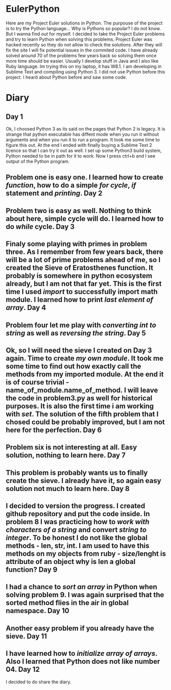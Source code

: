 EulerPython
===========
Here are my Project Euler solutions in Python. The purpouse of the project is to try the Python language... Why is Pythons so popular? I do not know. But I wanna find out for myself. I decided to take the Project Euler problems and try to learn Python when solving this problems. Project Euler was hacked recently so they do not allow to check the solutions. After they will fix the site I will fix potential issues in the commited code. I have already solved around 70 of the problems few years back so solving them once more time should be easier. Usually I develop stuff in Java and I also like Ruby language. Im trying this on my laptop, it has W8.1. I am developing in Sublime Text and compiling using Python 3. I did not use Python before this project. I heard about Python before and saw some code.

Diary
=====
Day 1
-----
Ok, I choosed Python 3 as its said on the pages that Python 2 is legacy. It is strange that python executable has diffent mode when you run it without arguments and when you run it to run a program. It took me some time to figure this out. At the end I ended with finally buying a Sublime Text 2 licence so that I can try it out as well. I set up some Python3 build system, Python needed to be in path for it to work. Now I press ctrl+b and I see output of the Python program. 

Problem one is easy one. I learned how to create *function*, how to do a simple *for cycle*, *if* statement and *printing*.
Day 2
-----
Problem two is easy as well. Nothing to think about here, simple cycle will do. I learned how to do *while* cycle.
Day 3
-----
Finaly some playing with primes in problem three. As I remember from few years back, there will be a lot of prime problems ahead of me, so I created the Sieve of Eratosthenes function. It probably is somewhere in python ecosystem already, but I am not that far yet. This is the first time I used *import* to successfully import math module. I learned how to print *last element of array*.
Day 4
-----
Problem four let me play with *converting int to string* as well as *reversing the string*.
Day 5
-----
Ok, so I will need the sieve I created on Day 3 again. Time to create *my own module*. It took me some time to find out how exactly call the methods from my imported module. At the end it is of course trivial - name_of_module.name_of_method. I will leave the code in problem3.py as well for historical purposes. It is also the first time i am working with *set*. The solution of the fifth problem that I chosed could be probably improved, but I am not here for the perfection. 
Day 6
-----
Problem six is not interesting at all. Easy solution, nothing to learn here.
Day 7
-----
This problem is probably wants us to finally create the sieve. I already have it, so again easy solution not much to learn here. 
Day 8
-----
I decided to version the progress. I created github repository and put the code inside. In problem 8 I was practicing how to *work with characters of a string* and convert *string to integer*. To be honest I do not like the global methods - len, str, int. I am used to have this methods on my objects from ruby - size/lenght is attribute of an object why is len a global function? 
Day 9
-----
I had a chance to *sort an array* in Python when solving problem 9. I was again surprised that the sorted method flies in the air in global namespace.
Day 10
------
Another easy problem if you already have the sieve.
Day 11
------
I have learned how to *initialize array of arrays*. Also I learned that Python does not like number 04.
Day 12
------
I decided to do share the diary.
